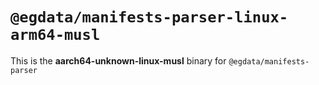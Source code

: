 # `@egdata/manifests-parser-linux-arm64-musl`

This is the **aarch64-unknown-linux-musl** binary for `@egdata/manifests-parser`
